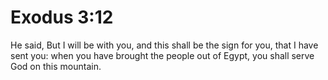 # Exodus 3:12

He said, But I will be with you, and this shall be the sign for you, that I have sent you: when you have brought the people out of Egypt, you shall serve God on this mountain.
